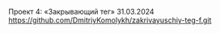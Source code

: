 Проект 4: «Закрывающий тег»  31.03.2024 https://github.com/DmitriyKomolykh/zakrivayuschiy-teg-f.git
